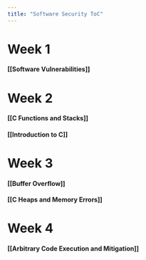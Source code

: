 ```yaml
---
title: "Software Security ToC"
---
```


# **Week 1**
#### [[Software Vulnerabilities]]

# **Week 2**
#### [[C Functions and Stacks]]
#### [[Introduction to C]]

# **Week 3**
#### [[Buffer Overflow]]
#### [[C Heaps and Memory Errors]]

# **Week 4**
#### [[Arbitrary Code Execution and Mitigation]]